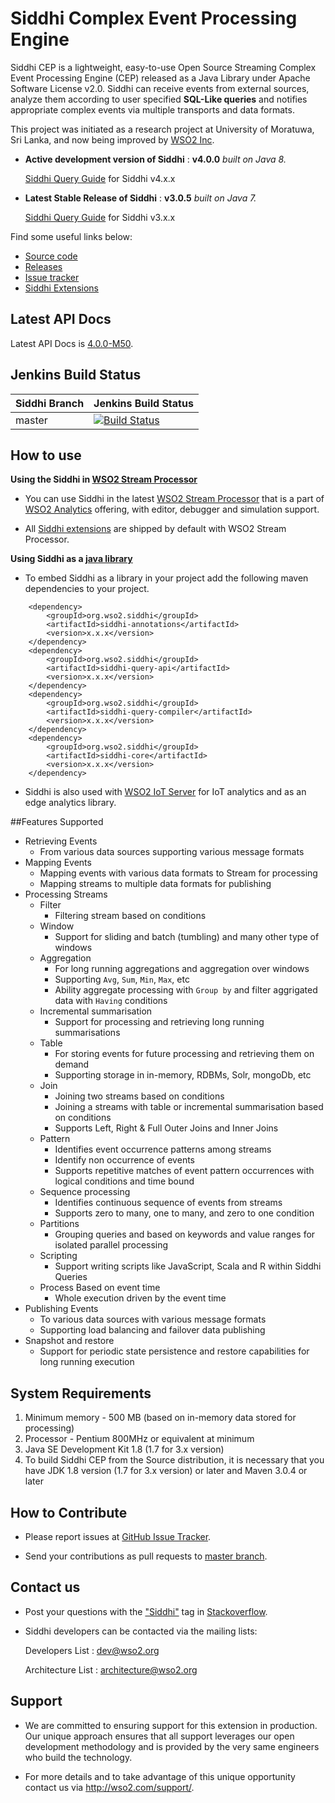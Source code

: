 Siddhi Complex Event Processing Engine 
======================================

Siddhi CEP is a lightweight, easy-to-use Open Source Streaming Complex Event Processing Engine (CEP) released as a Java 
Library under Apache Software License v2.0. Siddhi can receive events from external sources, analyze them according to 
user specified **SQL-Like queries** and notifies appropriate complex events via multiple transports and data formats.

This project was initiated as a research project at University of Moratuwa, Sri Lanka, and now being improved by [WSO2 Inc](http://wso2.com/). 

* **Active development version of Siddhi** : **v4.0.0**  _built on Java 8._ 
 
    <a target="_blank" href="https://wso2.github.io/siddhi/documentation/siddhi-4.0/">Siddhi Query Guide</a> for Siddhi v4.x.x

* **Latest Stable Release of Siddhi** : **v3.0.5** _built on Java 7._

    <a target="_blank" href="https://docs.wso2.com/display/DAS310/Siddhi+Query+Language">Siddhi Query Guide</a> for Siddhi v3.x.x

Find some useful links below:

* <a target="_blank" href="https://github.com/wso2/siddhi">Source code</a>
* <a target="_blank" href="https://github.com/wso2/siddhi/releases">Releases</a>
* <a target="_blank" href="https://github.com/wso2/siddhi/issues">Issue tracker</a>
* <a target="_blank" href="https://wso2.github.io/siddhi/extensions/">Siddhi Extensions</a>

## Latest API Docs 

Latest API Docs is <a target="_blank" href="https://wso2.github.io/siddhi/api/4.0.0-M50">4.0.0-M50</a>.

## Jenkins Build Status

|  Siddhi Branch | Jenkins Build Status |
| :---------------------------------------- |:---------------------------------------
| master         | [![Build Status](https://wso2.org/jenkins/view/wso2-dependencies/job/siddhi/job/siddhi/badge/icon)](https://wso2.org/jenkins/view/wso2-dependencies/job/siddhi/job/siddhi )|


## How to use 

**Using the Siddhi in <a target="_blank" href="https://github.com/wso2/product-sp">WSO2 Stream Processor</a>**

* You can use Siddhi in the latest <a target="_blank" href="https://github.com/wso2/product-sp/releases">WSO2 Stream Processor</a> that is a part of <a target="_blank" href="http://wso2.com/analytics?utm_source=gitanalytics&utm_campaign=gitanalytics_Jul17">WSO2 Analytics</a> offering, with editor, debugger and simulation support. 

* All <a target="_blank" href="https://wso2.github.io/siddhi/extensions/">Siddhi extensions</a> are shipped by default with WSO2 Stream Processor.

**Using Siddhi as a <a target="_blank" href="https://wso2.github.io/siddhi/documentation/running-as-a-java-library">java library</a>**

* To embed Siddhi as a library in your project add the following maven dependencies to your project.

``` 
    <dependency>
        <groupId>org.wso2.siddhi</groupId>
        <artifactId>siddhi-annotations</artifactId>
        <version>x.x.x</version>
    </dependency>  
    <dependency>
        <groupId>org.wso2.siddhi</groupId>
        <artifactId>siddhi-query-api</artifactId>
        <version>x.x.x</version>
    </dependency>
    <dependency>
        <groupId>org.wso2.siddhi</groupId>
        <artifactId>siddhi-query-compiler</artifactId>
        <version>x.x.x</version>
    </dependency>
    <dependency>
        <groupId>org.wso2.siddhi</groupId>
        <artifactId>siddhi-core</artifactId>
        <version>x.x.x</version>
    </dependency>    

```

* Siddhi is also used with [WSO2 IoT Server](http://wso2.com/iot?utm_source=gitanalytics&utm_campaign=gitanalytics_Jul17) for IoT analytics and as an edge analytics library.


##Features Supported

 - Retrieving Events 
    - From various data sources supporting various message formats
 - Mapping Events
    - Mapping events with various data formats to Stream for processing
    - Mapping streams to multiple data formats for publishing
 - Processing Streams
    - Filter 
        - Filtering stream based on conditions
    - Window
        - Support for sliding and batch (tumbling) and many other type of windows  
    - Aggregation 
        - For long running aggregations and aggregation over windows 
        - Supporting `Avg`, `Sum`, `Min`, `Max`, etc
        - Ability aggregate processing with `Group by` and filter aggrigated data with `Having` conditions
    - Incremental summarisation
        - Support for processing and retrieving long running summarisations
    - Table 
        - For storing events for future processing and retrieving them on demand
        - Supporting storage in in-memory, RDBMs, Solr, mongoDb, etc 
    - Join
        - Joining two streams based on conditions 
        - Joining a streams with table or incremental summarisation based on conditions  
        - Supports Left, Right & Full Outer Joins and Inner Joins
    - Pattern 
        - Identifies event occurrence patterns among streams
        - Identify non occurrence of events
        - Supports repetitive matches of event pattern occurrences with logical conditions and time bound
    - Sequence processing
        - Identifies continuous sequence of events from streams
        - Supports zero to many, one to many, and zero to one condition
    - Partitions
        - Grouping queries and based on keywords and value ranges for isolated parallel processing
    - Scripting 
        - Support writing scripts like JavaScript, Scala and R within Siddhi Queries
    - Process Based on event time
        - Whole execution driven by the event time  
 - Publishing Events 
    - To various data sources with various message formats
    - Supporting load balancing and failover data publishing 
 - Snapshot and restore
    - Support for periodic state persistence and restore capabilities for long running execution

## System Requirements
1. Minimum memory - 500 MB (based on in-memory data stored for processing)
2. Processor      - Pentium 800MHz or equivalent at minimum
3. Java SE Development Kit 1.8 (1.7 for 3.x version)
4. To build Siddhi CEP from the Source distribution, it is necessary that you have
   JDK 1.8 version (1.7 for 3.x version) or later and Maven 3.0.4 or later

## How to Contribute
 
  * Please report issues at <a target="_blank" href="https://github.com/wso2/siddhi/issues">GitHub Issue Tracker</a>.
  
  * Send your contributions as pull requests to <a target="_blank" href="https://github.com/wso2/siddhi/tree/master">master branch</a>. 
 
## Contact us 

 * Post your questions with the <a target="_blank" href="http://stackoverflow.com/search?q=siddhi">"Siddhi"</a> tag in <a target="_blank" href="http://stackoverflow.com/search?q=siddhi">Stackoverflow</a>. 
 
 * Siddhi developers can be contacted via the mailing lists:
 
    Developers List   : [dev@wso2.org](mailto:dev@wso2.org)
    
    Architecture List : [architecture@wso2.org](mailto:architecture@wso2.org)
 
## Support 

* We are committed to ensuring support for this extension in production. Our unique approach ensures that all support leverages our open development methodology and is provided by the very same engineers who build the technology. 

* For more details and to take advantage of this unique opportunity contact us via <a target="_blank" href="http://wso2.com/support?utm_source=gitanalytics&utm_campaign=gitanalytics_Jul17">http://wso2.com/support/</a>. 
